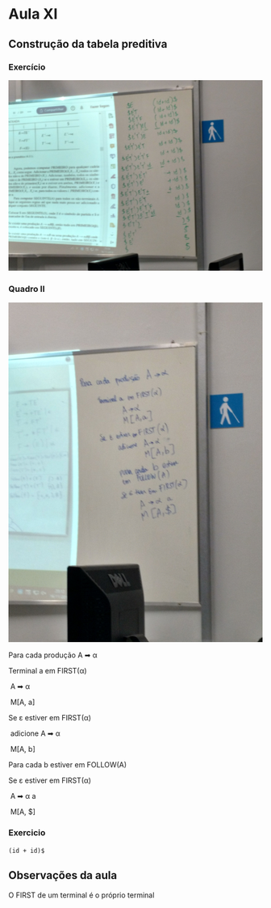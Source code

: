 # Aula XI

## Construção da tabela preditiva

### Exercício

![Exercício](aula-xi-001.jpg)

### Quadro II

![Quadro II](aula-xi-002.jpg)

Para cada produção A ➡ &alpha;

Terminal a em FIRST(&alpha;)

​		A ➡ &alpha;

​		M[A, a]

Se ε estiver em FIRST(&alpha;)

​	adicione A ➡ &alpha;

​	M[A, b]

Para cada b estiver em FOLLOW(A)

Se ε estiver em FIRST(&alpha;)

​	A ➡ &alpha; a

​	M[A, $]

### Exercicio

`(id + id)$`

## Observações da aula

O FIRST de um terminal é o próprio terminal